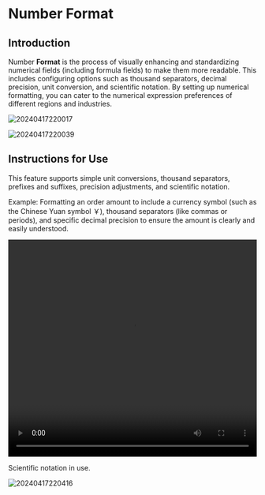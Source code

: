 # Number Format

## Introduction

Number **Format** is the process of visually enhancing and standardizing numerical fields (including formula fields) to make them more readable. This includes configuring options such as thousand separators, decimal precision, unit conversion, and scientific notation. By setting up numerical formatting, you can cater to the numerical expression preferences of different regions and industries.

![20240417220017](https://static-docs.nocobase.com/20240417220017.png)

![20240417220039](https://static-docs.nocobase.com/20240417220039.png)

## Instructions for Use

This feature supports simple unit conversions, thousand separators, prefixes and suffixes, precision adjustments, and scientific notation.

Example: Formatting an order amount to include a currency symbol (such as the Chinese Yuan symbol ￥), thousand separators (like commas or periods), and specific decimal precision to ensure the amount is clearly and easily understood.

<video width="100%" height="440" controls>
      <source src="https://static-docs.nocobase.com/20240417220140.mp4" type="video/mp4">
</video>

Scientific notation in use.

![20240417220416](https://static-docs.nocobase.com/20240417220416.png)
